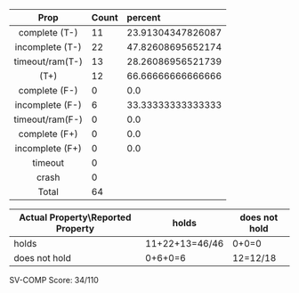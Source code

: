 
| Prop | Count | percent |
|:----:|:------|:--|
|complete   (T-)|11| 23.91304347826087 |
|incomplete (T-)|22|47.82608695652174 |
|timeout/ram(T-)|13|28.26086956521739 |
|           (T+)|12|66.66666666666666 |
|complete   (F-)|0|0.0 |
|incomplete (F-)|6|33.33333333333333 |
|timeout/ram(F-)|0|0.0 |
|complete   (F+)|0|0.0 |
|incomplete (F+)|0|0.0 |
|timeout        |0| |
|crash          |0| |
|Total          |64| |

| Actual Property\Reported Property | holds | does not hold |
|------------------------------------|-------|---------------|
| holds | 11+22+13=46/46 | 0+0=0 |
| does not hold | 0+6+0=6 | 12=12/18 |

SV-COMP Score: 34/110


